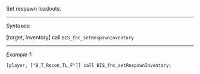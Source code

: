 Set respawn loadouts.


---
*Syntaxes:*

[target, inventory] call `BIS_fnc_setRespawnInventory`

---
*Example 1:*

```sqf
[player, ["B_T_Recon_TL_F"]] call BIS_fnc_setRespawnInventory;
```